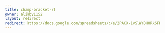 ```yaml
---
title: champ-bracket-r6
owner: alibby1152
layout: redirect
redirect: https://docs.google.com/spreadsheets/d/e/2PACX-1vSlWYBHORk6FHVBA5kRYvS9b1p25_OHzkkTq1NlWYuus_p1LJWQzC6rVHFmeM3x6gsrESQOjioX5uFW/pubhtml?gid=535965169
---
```

